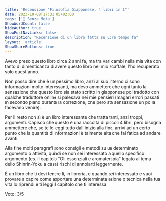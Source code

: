 ```yaml
---
title: 'Recensione "Filosofia Giapponese, 4 libri in 1"'
date: 2023-10-08T17:31:05+02:00
tags: ['📔 Senza Meta']
ShowWordCount: false
hideAuthor: true
ShowPostNavLinks: false
description: "Recensione di un libro fatta su Lore tempo fa"
layout: 'article'
ShowShareButtons: true
---
```


Avevo preso questo libro circa 2 anni fa, ma tra vari cambi nella mia vita con tanto di dimenticanza di avere questo libro nel mio scaffale, l'ho recuperato solo quest'anno.

Non posso dire che è un pessimo libro, anzi al suo interno ci sono informazioni molto interessanti, ma devo ammettere che ogni tanto la sensazione che questo libro sia stato scritto in giapponese poi tradotto con qualche traduttore online si palesava nei mie pensieri (magari errori passati in secondo piano durante la correzione, che però sta sensazione un pò la facevano venire).

Per il resto non sì è un libro interessante che tratta tanti, anzi troppi, argomenti. Capisco che questo è una raccolta di piccoli 4 libri, però bisogna ammettere che, se te lo leggi tutto dall'inizio alla fine, arrivi ad un certo punto che la quantità di informazioni è talmente alta che fai fatica ad andare avanti.

Alla fine  molti paragrafi sono consigli e metodi su un determinato argomento o attività, quindi se non sei interessato a quello specifico argomento (es. il capitolo "Oli essenziali e aromaterapia" legato al tema dello Shinrin-Yoku a casa) rischi di annoiarti leggermente.

È un libro che ti devi tenere lì, in libreria, e quando sei interessato e vuoi provare a capire come apportare una determinata azione o tecnica nella tua vita lo riprendi e ti leggi il capitolo che ti interessa.

Voto: 3/5
